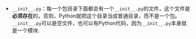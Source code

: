 * `__init__.py`：每一个包目录下面都会有一个`__init__.py`的文件，这个文件是**必须存在**的，否则，Python就把这个目录当成普通目录，而不是一个包。`__init__.py`可以是空文件，也可以有Python代码，因为`__init__.py`本身就是一个模块.



